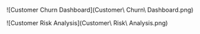![Customer Churn Dashboard](Customer\ Churn\ Dashboard.png)

![Customer Risk Analysis](Customer\ Risk\ Analysis.png)

